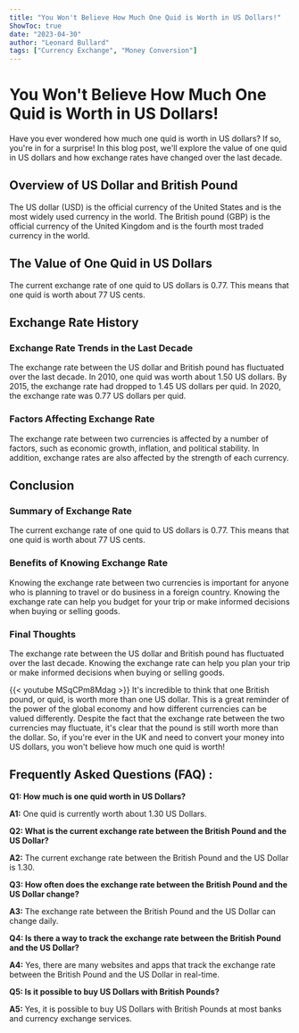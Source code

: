 ```yaml
---
title: "You Won't Believe How Much One Quid is Worth in US Dollars!"
ShowToc: true 
date: "2023-04-30"
author: "Leonard Bullard" 
tags: ["Currency Exchange", "Money Conversion"]
---
```

# You Won't Believe How Much One Quid is Worth in US Dollars!

Have you ever wondered how much one quid is worth in US dollars? If so, you're in for a surprise! In this blog post, we'll explore the value of one quid in US dollars and how exchange rates have changed over the last decade.

## Overview of US Dollar and British Pound

The US dollar (USD) is the official currency of the United States and is the most widely used currency in the world. The British pound (GBP) is the official currency of the United Kingdom and is the fourth most traded currency in the world.

## The Value of One Quid in US Dollars

The current exchange rate of one quid to US dollars is 0.77. This means that one quid is worth about 77 US cents.

## Exchange Rate History

### Exchange Rate Trends in the Last Decade

The exchange rate between the US dollar and British pound has fluctuated over the last decade. In 2010, one quid was worth about 1.50 US dollars. By 2015, the exchange rate had dropped to 1.45 US dollars per quid. In 2020, the exchange rate was 0.77 US dollars per quid.

### Factors Affecting Exchange Rate

The exchange rate between two currencies is affected by a number of factors, such as economic growth, inflation, and political stability. In addition, exchange rates are also affected by the strength of each currency.

## Conclusion

### Summary of Exchange Rate

The current exchange rate of one quid to US dollars is 0.77. This means that one quid is worth about 77 US cents.

### Benefits of Knowing Exchange Rate

Knowing the exchange rate between two currencies is important for anyone who is planning to travel or do business in a foreign country. Knowing the exchange rate can help you budget for your trip or make informed decisions when buying or selling goods.

### Final Thoughts

The exchange rate between the US dollar and British pound has fluctuated over the last decade. Knowing the exchange rate can help you plan your trip or make informed decisions when buying or selling goods.

{{< youtube MSqCPm8Mdag >}} 
It's incredible to think that one British pound, or quid, is worth more than one US dollar. This is a great reminder of the power of the global economy and how different currencies can be valued differently. Despite the fact that the exchange rate between the two currencies may fluctuate, it's clear that the pound is still worth more than the dollar. So, if you're ever in the UK and need to convert your money into US dollars, you won't believe how much one quid is worth!

## Frequently Asked Questions (FAQ) :
**Q1: How much is one quid worth in US Dollars?**

**A1:** One quid is currently worth about 1.30 US Dollars.

**Q2: What is the current exchange rate between the British Pound and the US Dollar?**

**A2:** The current exchange rate between the British Pound and the US Dollar is 1.30.

**Q3: How often does the exchange rate between the British Pound and the US Dollar change?**

**A3:** The exchange rate between the British Pound and the US Dollar can change daily.

**Q4: Is there a way to track the exchange rate between the British Pound and the US Dollar?**

**A4:** Yes, there are many websites and apps that track the exchange rate between the British Pound and the US Dollar in real-time.

**Q5: Is it possible to buy US Dollars with British Pounds?**

**A5:** Yes, it is possible to buy US Dollars with British Pounds at most banks and currency exchange services.






